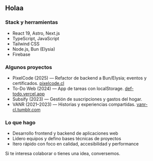 ## Holaa

### Stack y herramientas
- React 19, Astro, Next.js
- TypeScript, JavaScript
- Tailwind CSS
- Node.js, Bun (Elysia)
- Firebase

### Algunos proyectos
- PixelCode (2025) — Refactor de backend a Bun/Elysia; eventos y certificados. [pixelcode.cl](https://pixelcodepro.com)
- To-Do Web (2024) — App de tareas con localStorage. [def-todo.vercel.app](https://def-todo.vercel.app)
- Subsify (2023) — Gestión de suscripciones y gastos del hogar.
- VANR (2021–2023) — Historias y experiencias compartidas. [vanr-cl.tumblr.com](https://vanr-cl.tumblr.com)

### Lo que hago
- Desarrollo frontend y backend de aplicaciones web
- Lidero equipos y defino bases técnicas de proyectos
- Itero rápido con foco en calidad, accesibilidad y performance

Si te interesa colaborar o tienes una idea, conversemos.
